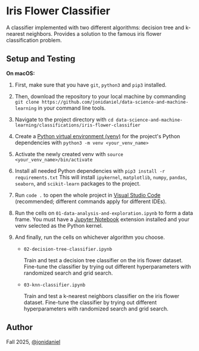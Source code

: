 # Iris Flower Classifier

A classifier implemented with two different algorithms: decision tree and k-nearest neighbors. Provides a solution to the famous iris flower classification problem.

## Setup and Testing

**On macOS:**

1. First, make sure that you have `git`, `python3` and `pip3` installed.

2. Then, download the repository to your local machine by commanding `git clone https://github.com/jonidaniel/data-science-and-machine-learning` in your command line tools.

3. Navigate to the project directory with `cd data-science-and-machine-learning/classifications/iris-flower-classifier`

4. Create a [Python virtual environment (venv)](https://docs.python.org/3/library/venv.html) for the project's Python dependencies with `python3 -m venv <your_venv_name>`

5. Activate the newly created venv with `source <your_venv_name>/bin/activate`

6. Install all needed Python dependencies with `pip3 install -r requirements.txt` This will install `ipykernel`, `matplotlib`, `numpy`, `pandas`, `seaborn`, and `scikit-learn` packages to the project.

7. Run `code .` to open the whole project in [Visual Studio Code](https://code.visualstudio.com/) (recommended; different commands apply for different IDEs).

8. Run the cells on `01-data-analysis-and-exploration.ipynb` to form a data frame. You must have a [Jupyter Notebook](https://jupyter.org/) extension installed and your venv selected as the Python kernel.

9. And finally, run the cells on whichever algorithm you choose.

   - `02-decision-tree-classifier.ipynb`

     Train and test a decision tree classifier on the iris flower dataset. Fine-tune the classifier by trying out different hyperparameters with randomized search and grid search.

   - `03-knn-classifier.ipynb`

     Train and test a k-nearest neighbors classifier on the iris flower dataset. Fine-tune the classifier by trying out different hyperparameters with randomized search and grid search.

## Author

Fall 2025, [@jonidaniel](https://github.com/jonidaniel)
